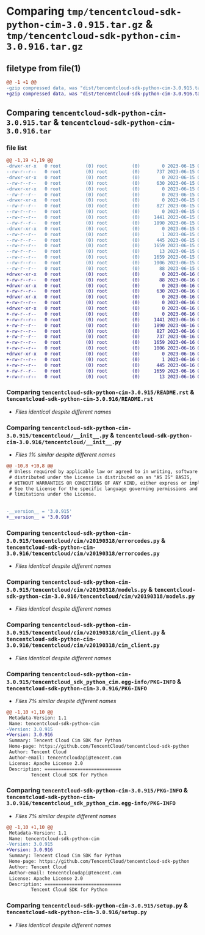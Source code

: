 # Comparing `tmp/tencentcloud-sdk-python-cim-3.0.915.tar.gz` & `tmp/tencentcloud-sdk-python-cim-3.0.916.tar.gz`

## filetype from file(1)

```diff
@@ -1 +1 @@
-gzip compressed data, was "dist/tencentcloud-sdk-python-cim-3.0.915.tar", last modified: Thu Jun 15 00:21:09 2023, max compression
+gzip compressed data, was "dist/tencentcloud-sdk-python-cim-3.0.916.tar", last modified: Fri Jun 16 00:29:58 2023, max compression
```

## Comparing `tencentcloud-sdk-python-cim-3.0.915.tar` & `tencentcloud-sdk-python-cim-3.0.916.tar`

### file list

```diff
@@ -1,19 +1,19 @@
-drwxr-xr-x   0 root         (0) root         (0)        0 2023-06-15 00:21:09.000000 tencentcloud-sdk-python-cim-3.0.915/
--rw-r--r--   0 root         (0) root         (0)      737 2023-06-15 00:21:09.000000 tencentcloud-sdk-python-cim-3.0.915/README.rst
-drwxr-xr-x   0 root         (0) root         (0)        0 2023-06-15 00:21:09.000000 tencentcloud-sdk-python-cim-3.0.915/tencentcloud/
--rw-r--r--   0 root         (0) root         (0)      630 2023-06-15 00:21:09.000000 tencentcloud-sdk-python-cim-3.0.915/tencentcloud/__init__.py
-drwxr-xr-x   0 root         (0) root         (0)        0 2023-06-15 00:21:09.000000 tencentcloud-sdk-python-cim-3.0.915/tencentcloud/cim/
--rw-r--r--   0 root         (0) root         (0)        0 2023-06-15 00:21:09.000000 tencentcloud-sdk-python-cim-3.0.915/tencentcloud/cim/__init__.py
-drwxr-xr-x   0 root         (0) root         (0)        0 2023-06-15 00:21:09.000000 tencentcloud-sdk-python-cim-3.0.915/tencentcloud/cim/v20190318/
--rw-r--r--   0 root         (0) root         (0)      827 2023-06-15 00:21:09.000000 tencentcloud-sdk-python-cim-3.0.915/tencentcloud/cim/v20190318/errorcodes.py
--rw-r--r--   0 root         (0) root         (0)        0 2023-06-15 00:21:09.000000 tencentcloud-sdk-python-cim-3.0.915/tencentcloud/cim/v20190318/__init__.py
--rw-r--r--   0 root         (0) root         (0)     1441 2023-06-15 00:21:09.000000 tencentcloud-sdk-python-cim-3.0.915/tencentcloud/cim/v20190318/models.py
--rw-r--r--   0 root         (0) root         (0)     1890 2023-06-15 00:21:09.000000 tencentcloud-sdk-python-cim-3.0.915/tencentcloud/cim/v20190318/cim_client.py
-drwxr-xr-x   0 root         (0) root         (0)        0 2023-06-15 00:21:09.000000 tencentcloud-sdk-python-cim-3.0.915/tencentcloud_sdk_python_cim.egg-info/
--rw-r--r--   0 root         (0) root         (0)        1 2023-06-15 00:21:09.000000 tencentcloud-sdk-python-cim-3.0.915/tencentcloud_sdk_python_cim.egg-info/dependency_links.txt
--rw-r--r--   0 root         (0) root         (0)      445 2023-06-15 00:21:09.000000 tencentcloud-sdk-python-cim-3.0.915/tencentcloud_sdk_python_cim.egg-info/SOURCES.txt
--rw-r--r--   0 root         (0) root         (0)     1659 2023-06-15 00:21:09.000000 tencentcloud-sdk-python-cim-3.0.915/tencentcloud_sdk_python_cim.egg-info/PKG-INFO
--rw-r--r--   0 root         (0) root         (0)       13 2023-06-15 00:21:09.000000 tencentcloud-sdk-python-cim-3.0.915/tencentcloud_sdk_python_cim.egg-info/top_level.txt
--rw-r--r--   0 root         (0) root         (0)     1659 2023-06-15 00:21:09.000000 tencentcloud-sdk-python-cim-3.0.915/PKG-INFO
--rw-r--r--   0 root         (0) root         (0)     1006 2023-06-15 00:21:09.000000 tencentcloud-sdk-python-cim-3.0.915/setup.py
--rw-r--r--   0 root         (0) root         (0)       88 2023-06-15 00:21:09.000000 tencentcloud-sdk-python-cim-3.0.915/setup.cfg
+drwxr-xr-x   0 root         (0) root         (0)        0 2023-06-16 00:29:58.000000 tencentcloud-sdk-python-cim-3.0.916/
+-rw-r--r--   0 root         (0) root         (0)       88 2023-06-16 00:29:58.000000 tencentcloud-sdk-python-cim-3.0.916/setup.cfg
+drwxr-xr-x   0 root         (0) root         (0)        0 2023-06-16 00:29:58.000000 tencentcloud-sdk-python-cim-3.0.916/tencentcloud/
+-rw-r--r--   0 root         (0) root         (0)      630 2023-06-16 00:29:58.000000 tencentcloud-sdk-python-cim-3.0.916/tencentcloud/__init__.py
+drwxr-xr-x   0 root         (0) root         (0)        0 2023-06-16 00:29:58.000000 tencentcloud-sdk-python-cim-3.0.916/tencentcloud/cim/
+-rw-r--r--   0 root         (0) root         (0)        0 2023-06-16 00:29:58.000000 tencentcloud-sdk-python-cim-3.0.916/tencentcloud/cim/__init__.py
+drwxr-xr-x   0 root         (0) root         (0)        0 2023-06-16 00:29:58.000000 tencentcloud-sdk-python-cim-3.0.916/tencentcloud/cim/v20190318/
+-rw-r--r--   0 root         (0) root         (0)        0 2023-06-16 00:29:58.000000 tencentcloud-sdk-python-cim-3.0.916/tencentcloud/cim/v20190318/__init__.py
+-rw-r--r--   0 root         (0) root         (0)     1441 2023-06-16 00:29:58.000000 tencentcloud-sdk-python-cim-3.0.916/tencentcloud/cim/v20190318/models.py
+-rw-r--r--   0 root         (0) root         (0)     1890 2023-06-16 00:29:58.000000 tencentcloud-sdk-python-cim-3.0.916/tencentcloud/cim/v20190318/cim_client.py
+-rw-r--r--   0 root         (0) root         (0)      827 2023-06-16 00:29:58.000000 tencentcloud-sdk-python-cim-3.0.916/tencentcloud/cim/v20190318/errorcodes.py
+-rw-r--r--   0 root         (0) root         (0)      737 2023-06-16 00:29:58.000000 tencentcloud-sdk-python-cim-3.0.916/README.rst
+-rw-r--r--   0 root         (0) root         (0)     1659 2023-06-16 00:29:58.000000 tencentcloud-sdk-python-cim-3.0.916/PKG-INFO
+-rw-r--r--   0 root         (0) root         (0)     1006 2023-06-16 00:29:58.000000 tencentcloud-sdk-python-cim-3.0.916/setup.py
+drwxr-xr-x   0 root         (0) root         (0)        0 2023-06-16 00:29:58.000000 tencentcloud-sdk-python-cim-3.0.916/tencentcloud_sdk_python_cim.egg-info/
+-rw-r--r--   0 root         (0) root         (0)        1 2023-06-16 00:29:58.000000 tencentcloud-sdk-python-cim-3.0.916/tencentcloud_sdk_python_cim.egg-info/dependency_links.txt
+-rw-r--r--   0 root         (0) root         (0)      445 2023-06-16 00:29:58.000000 tencentcloud-sdk-python-cim-3.0.916/tencentcloud_sdk_python_cim.egg-info/SOURCES.txt
+-rw-r--r--   0 root         (0) root         (0)     1659 2023-06-16 00:29:58.000000 tencentcloud-sdk-python-cim-3.0.916/tencentcloud_sdk_python_cim.egg-info/PKG-INFO
+-rw-r--r--   0 root         (0) root         (0)       13 2023-06-16 00:29:58.000000 tencentcloud-sdk-python-cim-3.0.916/tencentcloud_sdk_python_cim.egg-info/top_level.txt
```

### Comparing `tencentcloud-sdk-python-cim-3.0.915/README.rst` & `tencentcloud-sdk-python-cim-3.0.916/README.rst`

 * *Files identical despite different names*

### Comparing `tencentcloud-sdk-python-cim-3.0.915/tencentcloud/__init__.py` & `tencentcloud-sdk-python-cim-3.0.916/tencentcloud/__init__.py`

 * *Files 1% similar despite different names*

```diff
@@ -10,8 +10,8 @@
 # Unless required by applicable law or agreed to in writing, software
 # distributed under the License is distributed on an "AS IS" BASIS,
 # WITHOUT WARRANTIES OR CONDITIONS OF ANY KIND, either express or implied.
 # See the License for the specific language governing permissions and
 # limitations under the License.
 
 
-__version__ = '3.0.915'
+__version__ = '3.0.916'
```

### Comparing `tencentcloud-sdk-python-cim-3.0.915/tencentcloud/cim/v20190318/errorcodes.py` & `tencentcloud-sdk-python-cim-3.0.916/tencentcloud/cim/v20190318/errorcodes.py`

 * *Files identical despite different names*

### Comparing `tencentcloud-sdk-python-cim-3.0.915/tencentcloud/cim/v20190318/models.py` & `tencentcloud-sdk-python-cim-3.0.916/tencentcloud/cim/v20190318/models.py`

 * *Files identical despite different names*

### Comparing `tencentcloud-sdk-python-cim-3.0.915/tencentcloud/cim/v20190318/cim_client.py` & `tencentcloud-sdk-python-cim-3.0.916/tencentcloud/cim/v20190318/cim_client.py`

 * *Files identical despite different names*

### Comparing `tencentcloud-sdk-python-cim-3.0.915/tencentcloud_sdk_python_cim.egg-info/PKG-INFO` & `tencentcloud-sdk-python-cim-3.0.916/PKG-INFO`

 * *Files 7% similar despite different names*

```diff
@@ -1,10 +1,10 @@
 Metadata-Version: 1.1
 Name: tencentcloud-sdk-python-cim
-Version: 3.0.915
+Version: 3.0.916
 Summary: Tencent Cloud Cim SDK for Python
 Home-page: https://github.com/TencentCloud/tencentcloud-sdk-python
 Author: Tencent Cloud
 Author-email: tencentcloudapi@tencent.com
 License: Apache License 2.0
 Description: ============================
         Tencent Cloud SDK for Python
```

### Comparing `tencentcloud-sdk-python-cim-3.0.915/PKG-INFO` & `tencentcloud-sdk-python-cim-3.0.916/tencentcloud_sdk_python_cim.egg-info/PKG-INFO`

 * *Files 7% similar despite different names*

```diff
@@ -1,10 +1,10 @@
 Metadata-Version: 1.1
 Name: tencentcloud-sdk-python-cim
-Version: 3.0.915
+Version: 3.0.916
 Summary: Tencent Cloud Cim SDK for Python
 Home-page: https://github.com/TencentCloud/tencentcloud-sdk-python
 Author: Tencent Cloud
 Author-email: tencentcloudapi@tencent.com
 License: Apache License 2.0
 Description: ============================
         Tencent Cloud SDK for Python
```

### Comparing `tencentcloud-sdk-python-cim-3.0.915/setup.py` & `tencentcloud-sdk-python-cim-3.0.916/setup.py`

 * *Files identical despite different names*

